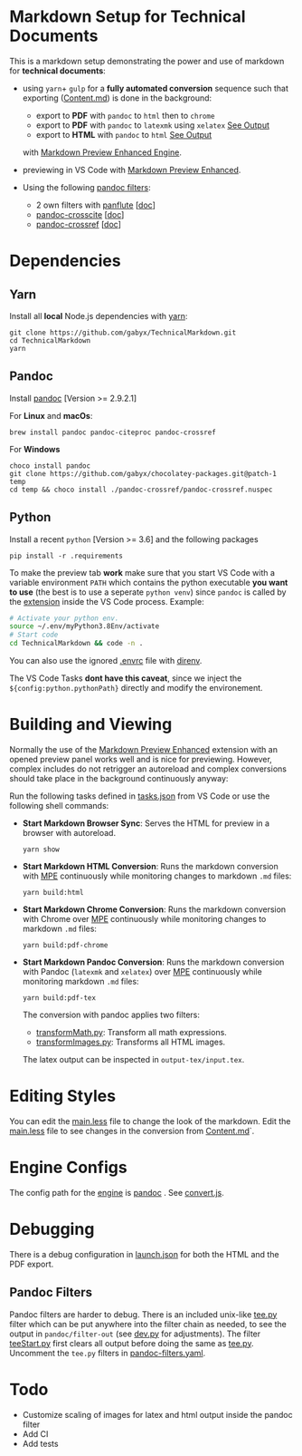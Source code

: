 # Markdown Setup for Technical Documents

This is a markdown setup demonstrating the power and use of markdown for **technical documents**:

- using `yarn`+ `gulp` for a **fully automated conversion** sequence such that exporting ([Content.md](https://raw.githubusercontent.com/gabyx/TechnicalMarkdown/master/Content.md)) is done in the background:

    - export to **PDF** with `pandoc` to `html` then to `chrome`
    - export to **PDF** with `pandoc` to `latexmk` using `xelatex` [See Output](output-tex/input.pdf)
    - export to **HTML** with `pandoc` to `html` [See Output](https://gabyx.github.io/TechnicalMarkdown/Content.html)

    with [Markdown Preview Enhanced Engine](https://github.com/shd101wyy/mume).

- previewing in VS Code with [Markdown Preview Enhanced](https://github.com/shd101wyy/vscode-markdown-preview-enhanced).

- Using the following [pandoc filters](https://pandoc.org/filters.html):

    - 2 own filters with [panflute](https://github.com/sergiocorreia/panflute) [[doc](http://scorreia.com/software/panflute)]
    - [pandoc-crosscite](https://github.com/jgm/pandoc-citeproc) [[doc](https://github.com/jgm/pandoc-citeproc/blob/master/man/pandoc-citeproc.1.md)]
    - [pandoc-crossref](https://github.com/lierdakil/pandoc-crossref) [[doc](http://lierdakil.github.io/pandoc-crossref)]

# Dependencies

## Yarn

Install all **local** Node.js dependencies with [yarn](https://www.yarnjs.com/get-yarn):

```shell
git clone https://github.com/gabyx/TechnicalMarkdown.git
cd TechnicalMarkdown
yarn
```

## Pandoc

Install [pandoc](https://pandoc.org/installing.html) [Version >= 2.9.2.1]

For **Linux** and **macOs**:

```shell
brew install pandoc pandoc-citeproc pandoc-crossref
```

For **Windows**

```shell
choco install pandoc
git clone https://github.com/gabyx/chocolatey-packages.git@patch-1 temp
cd temp && choco install ./pandoc-crossref/pandoc-crossref.nuspec
```

## Python

Install a recent `python` [Version >= 3.6] and the following packages

```shell
pip install -r .requirements
```

To make the preview tab **work** make sure that you start VS Code with a variable environment
`PATH` which contains the python executable **you want to use**
(the best is to use a seperate `python venv`) since `pandoc`
is called by the [extension](https://github.com/shd101wyy/vscode-markdown-preview-enhanced)
inside the VS Code process. Example:

```bash
# Activate your python env.
source ~/.env/myPython3.8Env/activate
# Start code
cd TechnicalMarkdown && code -n .
```

You can also use the ignored [.envrc](.envrc) file with [direnv](https://github.com/direnv/direnv).

The VS Code Tasks **dont have this caveat**, since we inject the `${config:python.pythonPath}`
directly and modify the environement.

# Building and Viewing

Normally the use of the [Markdown Preview Enhanced](https://github.com/shd101wyy/vscode-markdown-preview-enhanced)
extension with an opened preview panel works well and is nice for previewing.
However, complex includes do not retrigger an autoreload and complex conversions
should take place in the background continuously anyway:

Run the following tasks defined in [tasks.json](.vscode/tasks.json) from VS Code or use the following shell commands:

- **Start Markdown Browser Sync**: Serves the HTML for preview in a browser with autoreload.

    ```shell
    yarn show
    ```

- **Start Markdown HTML Conversion**: Runs the markdown conversion with
  [MPE](https://github.com/shd101wyy/mume) continuously while monitoring changes to markdown `.md` files:

    ```shell
    yarn build:html
    ```

- **Start Markdown Chrome Conversion**: Runs the markdown conversion with Chrome
  over [MPE](https://github.com/shd101wyy/mume) continuously while monitoring changes to markdown `.md` files:

    ```shell
    yarn build:pdf-chrome
    ```

- **Start Markdown Pandoc Conversion**: Runs the markdown conversion with Pandoc
  (`latexmk` and `xelatex`) over [MPE](https://github.com/shd101wyy/mume) continuously while monitoring markdown `.md` files:

    ```shell
    yarn build:pdf-tex
    ```

    The conversion with pandoc applies two filters:

    - [transformMath.py](convert/pandoc/filters/transformMath.py): Transform all math expressions.
    - [transformImages.py](convert/pandoc/filters/transformImages.py): Transforms all HTML images.

    The latex output can be inspected in `output-tex/input.tex`.

# Editing Styles

You can edit the [main.less](css/src/main.less) file to change the look of the markdown.
Edit the [main.less](css/src/main.less) file to see changes in the conversion from [Content.md](Content.md)`.

# Engine Configs

The config path for the [engine](https://github.com/shd101wyy/mume) is [pandoc](convert/pandoc) . See [convert.js](convert/convert.js).

# Debugging

There is a debug configuration in [launch.json](.vscode/launch.json) for both the HTML and the PDF export.

## Pandoc Filters

Pandoc filters are harder to debug. There is an included unix-like [tee.py](convert/pandoc/filters/tee.py) filter
which can be put anywhere into the filter chain as needed, to see the output in `pandoc/filter-out`
(see [dev.py](convert/pandoc/filters/module/dev.py) for adjustments). The filter [teeStart.py](convert/pandoc/filters/teeStart.py)
first clears all output before doing the same as [tee.py](convert/pandoc/filters/tee.py).
Uncomment the `tee.py` filters in [pandoc-filters.yaml](convert/pandoc/defaults/pandoc-filters.yaml).

# Todo

- Customize scaling of images for latex and html output inside the pandoc filter
- Add CI
- Add tests
